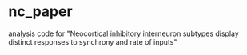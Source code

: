 # nc_paper
analysis code for "Neocortical inhibitory interneuron subtypes display distinct responses to synchrony and rate of inputs"
